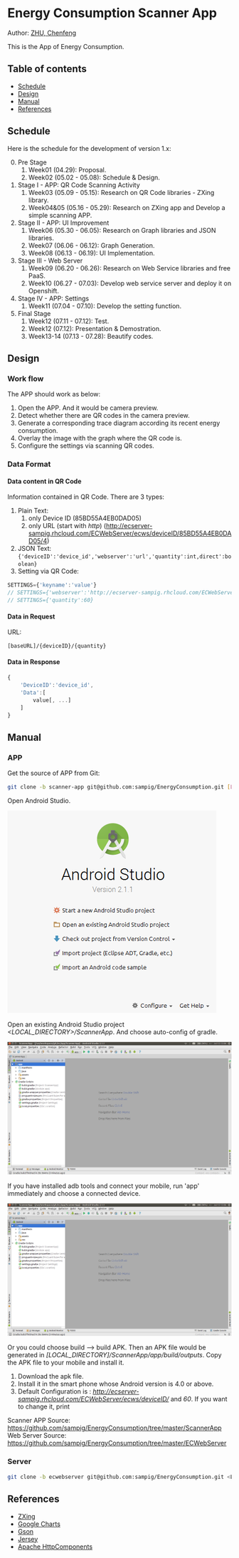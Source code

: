 Energy Consumption Scanner App
==============================

Author: [ZHU, Chenfeng](http://about.me/zhuchenfeng)

This is the App of Energy Consumption.

Table of contents
-----------------

  * [Schedule](#schedule)
  * [Design](#design)
  * [Manual](#manual)
  * [References](#references)

## Schedule

Here is the schedule for the development of version 1.x:

0. Pre Stage
    1. Week01 (04.29): Proposal.
    2. Week02 (05.02 - 05.08): Schedule & Design.
1. Stage I - APP: QR Code Scanning Activity
    1. Week03 (05.09 - 05.15): Research on QR Code libraries - ZXing library.
    2. Week04&05 (05.16 - 05.29): Research on ZXing app and Develop a simple scanning APP.
2. Stage II - APP: UI Improvement
    1. Week06 (05.30 - 06.05): Research on Graph libraries and JSON libraries.
    2. Week07 (06.06 - 06.12): Graph Generation.
    3. Week08 (06.13 - 06.19): UI Implementation.
3. Stage III - Web Server
    1. Week09 (06.20 - 06.26): Research on Web Service libraries and free PaaS.
    2. Week10 (06.27 - 07.03): Develop web service server and deploy it on Openshift.
4. Stage IV - APP: Settings
    1. Week11 (07.04 - 07.10): Develop the setting function. 
5. Final Stage
    1. Week12 (07.11 - 07.12): Test.
    2. Week12 (07.12): Presentation & Demostration.
    3. Week13-14 (07.13 - 07.28): Beautify codes.

## Design

### Work flow

The APP should work as below:

1. Open the APP. And it would be camera preview.
2. Detect whether there are QR codes in the camera preview.
3. Generate a corresponding trace diagram according its recent energy consumption.
4. Overlay the image with the graph where the QR code is.
5. Configure the settings via scanning QR codes.

### Data Format

#### Data content in QR Code

Information contained in QR Code. There are 3 types:

1. Plain Text:
    1. only Device ID (85BD55A4EB0DAD05)
    2. only URL (start with _http_) (http://ecserver-sampig.rhcloud.com/ECWebServer/ecws/deviceID/85BD55A4EB0DAD05/4)
2. JSON Text: 
              ```
              {'deviceID':'device_id','webserver':'url','quantity':int,direct':boolean}
              ```
3. Setting via QR Code:
``` javascript
SETTINGS={'keyname':'value'}
// SETTINGS={'webserver':'http://ecserver-sampig.rhcloud.com/ECWebServer/ecws/'}
// SETTINGS={'quantity':60}
```

#### Data in Request

URL:

```
[baseURL]/{deviceID}/{quantity}
```

#### Data in Response

``` javascript
{
    'DeviceID':'device_id',
    'Data':[
        value[, ...]
    ]
}
```


## Manual

### APP

Get the source of APP from Git:

``` sh
git clone -b scanner-app git@github.com:sampig/EnergyConsumption.git [LOCAL_DIRECTORY]
```

Open Android Studio.

![](resources/images/01_OpenAndroidStudio.png?raw=true)

Open an existing Android Studio project _<LOCAL_DIRECTORY>/ScannerApp_. And choose auto-config of gradle.

![](resources/images/02_OpenAppProject.png?raw=true)

If you have installed adb tools and connect your mobile, run 'app' immediately and choose a connected device.

![](resources/images/02_OpenAppProject.png?raw=true)

Or you could choose build --> build APK. Then an APK file would be generated in _[LOCAL_DIRECTORY]/ScannerApp/app/build/outputs_. Copy the APK file to your mobile and install it.

1. Download the apk file.
2. Install it in the smart phone whose Android version is 4.0 or above.
3. Default Configuration is : _http://ecserver-sampig.rhcloud.com/ECWebServer/ecws/deviceID/_ and _60_. If you want to change it, print

Scanner APP Source: https://github.com/sampig/EnergyConsumption/tree/master/ScannerApp
Web Server Source: https://github.com/sampig/EnergyConsumption/tree/master/ECWebServer

### Server

``` sh
git clone -b ecwebserver git@github.com:sampig/EnergyConsumption.git <LOCAL_DIRECTORY>
```



## References

- [ZXing](https://github.com/zxing/zxing)
- [Google Charts](https://developers.google.com/chart/)
- [Gson](https://github.com/google/gson)
- [Jersey](https://jersey.java.net/)
- [Apache HttpComponents](https://hc.apache.org/)

